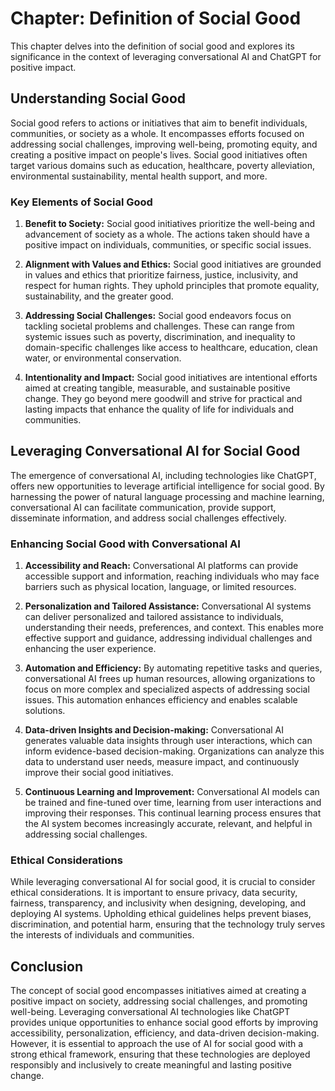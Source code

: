 Chapter: Definition of Social Good
==================================

This chapter delves into the definition of social good and explores its significance in the context of leveraging conversational AI and ChatGPT for positive impact.

Understanding Social Good
-------------------------

Social good refers to actions or initiatives that aim to benefit individuals, communities, or society as a whole. It encompasses efforts focused on addressing social challenges, improving well-being, promoting equity, and creating a positive impact on people's lives. Social good initiatives often target various domains such as education, healthcare, poverty alleviation, environmental sustainability, mental health support, and more.

### Key Elements of Social Good

1. **Benefit to Society:** Social good initiatives prioritize the well-being and advancement of society as a whole. The actions taken should have a positive impact on individuals, communities, or specific social issues.

2. **Alignment with Values and Ethics:** Social good initiatives are grounded in values and ethics that prioritize fairness, justice, inclusivity, and respect for human rights. They uphold principles that promote equality, sustainability, and the greater good.

3. **Addressing Social Challenges:** Social good endeavors focus on tackling societal problems and challenges. These can range from systemic issues such as poverty, discrimination, and inequality to domain-specific challenges like access to healthcare, education, clean water, or environmental conservation.

4. **Intentionality and Impact:** Social good initiatives are intentional efforts aimed at creating tangible, measurable, and sustainable positive change. They go beyond mere goodwill and strive for practical and lasting impacts that enhance the quality of life for individuals and communities.

Leveraging Conversational AI for Social Good
--------------------------------------------

The emergence of conversational AI, including technologies like ChatGPT, offers new opportunities to leverage artificial intelligence for social good. By harnessing the power of natural language processing and machine learning, conversational AI can facilitate communication, provide support, disseminate information, and address social challenges effectively.

### Enhancing Social Good with Conversational AI

1. **Accessibility and Reach:** Conversational AI platforms can provide accessible support and information, reaching individuals who may face barriers such as physical location, language, or limited resources.

2. **Personalization and Tailored Assistance:** Conversational AI systems can deliver personalized and tailored assistance to individuals, understanding their needs, preferences, and context. This enables more effective support and guidance, addressing individual challenges and enhancing the user experience.

3. **Automation and Efficiency:** By automating repetitive tasks and queries, conversational AI frees up human resources, allowing organizations to focus on more complex and specialized aspects of addressing social issues. This automation enhances efficiency and enables scalable solutions.

4. **Data-driven Insights and Decision-making:** Conversational AI generates valuable data insights through user interactions, which can inform evidence-based decision-making. Organizations can analyze this data to understand user needs, measure impact, and continuously improve their social good initiatives.

5. **Continuous Learning and Improvement:** Conversational AI models can be trained and fine-tuned over time, learning from user interactions and improving their responses. This continual learning process ensures that the AI system becomes increasingly accurate, relevant, and helpful in addressing social challenges.

### Ethical Considerations

While leveraging conversational AI for social good, it is crucial to consider ethical considerations. It is important to ensure privacy, data security, fairness, transparency, and inclusivity when designing, developing, and deploying AI systems. Upholding ethical guidelines helps prevent biases, discrimination, and potential harm, ensuring that the technology truly serves the interests of individuals and communities.

Conclusion
----------

The concept of social good encompasses initiatives aimed at creating a positive impact on society, addressing social challenges, and promoting well-being. Leveraging conversational AI technologies like ChatGPT provides unique opportunities to enhance social good efforts by improving accessibility, personalization, efficiency, and data-driven decision-making. However, it is essential to approach the use of AI for social good with a strong ethical framework, ensuring that these technologies are deployed responsibly and inclusively to create meaningful and lasting positive change.
